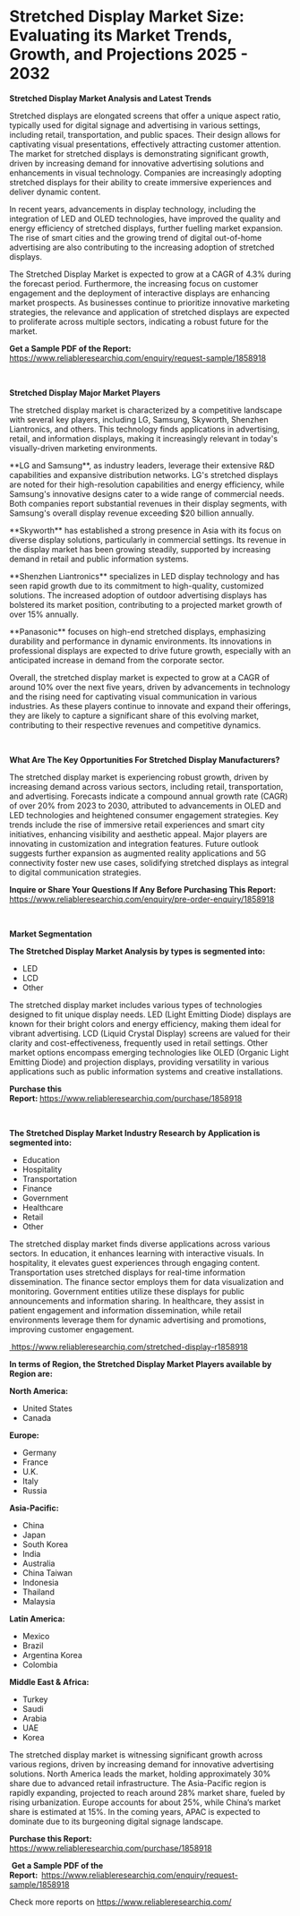 <p><h1>Stretched Display Market Size: Evaluating its Market Trends, Growth, and Projections 2025 - 2032</h1></p><p><strong>Stretched Display Market Analysis and Latest Trends</strong></p>
<p><p>Stretched displays are elongated screens that offer a unique aspect ratio, typically used for digital signage and advertising in various settings, including retail, transportation, and public spaces. Their design allows for captivating visual presentations, effectively attracting customer attention. The market for stretched displays is demonstrating significant growth, driven by increasing demand for innovative advertising solutions and enhancements in visual technology. Companies are increasingly adopting stretched displays for their ability to create immersive experiences and deliver dynamic content.</p><p>In recent years, advancements in display technology, including the integration of LED and OLED technologies, have improved the quality and energy efficiency of stretched displays, further fuelling market expansion. The rise of smart cities and the growing trend of digital out-of-home advertising are also contributing to the increasing adoption of stretched displays.</p><p>The Stretched Display Market is expected to grow at a CAGR of 4.3% during the forecast period. Furthermore, the increasing focus on customer engagement and the deployment of interactive displays are enhancing market prospects. As businesses continue to prioritize innovative marketing strategies, the relevance and application of stretched displays are expected to proliferate across multiple sectors, indicating a robust future for the market.</p></p>
<p><strong>Get a Sample PDF of the Report:&nbsp;</strong> <a href="https://www.reliableresearchiq.com/enquiry/request-sample/1858918?utm_campaign=2200&utm_medium=2&utm_source=Github&utm_content=ia&utm_term=19022025&utm_id=stretched-display">https://www.reliableresearchiq.com/enquiry/request-sample/1858918</a></p>
<p>&nbsp;</p>
<p><strong>Stretched Display Major Market Players</strong></p>
<p><p>The stretched display market is characterized by a competitive landscape with several key players, including LG, Samsung, Skyworth, Shenzhen Liantronics, and others. This technology finds applications in advertising, retail, and information displays, making it increasingly relevant in today's visually-driven marketing environments.</p><p>**LG and Samsung**, as industry leaders, leverage their extensive R&D capabilities and expansive distribution networks. LG's stretched displays are noted for their high-resolution capabilities and energy efficiency, while Samsung's innovative designs cater to a wide range of commercial needs. Both companies report substantial revenues in their display segments, with Samsung's overall display revenue exceeding $20 billion annually.</p><p>**Skyworth** has established a strong presence in Asia with its focus on diverse display solutions, particularly in commercial settings. Its revenue in the display market has been growing steadily, supported by increasing demand in retail and public information systems.</p><p>**Shenzhen Liantronics** specializes in LED display technology and has seen rapid growth due to its commitment to high-quality, customized solutions. The increased adoption of outdoor advertising displays has bolstered its market position, contributing to a projected market growth of over 15% annually.</p><p>**Panasonic** focuses on high-end stretched displays, emphasizing durability and performance in dynamic environments. Its innovations in professional displays are expected to drive future growth, especially with an anticipated increase in demand from the corporate sector.</p><p>Overall, the stretched display market is expected to grow at a CAGR of around 10% over the next five years, driven by advancements in technology and the rising need for captivating visual communication in various industries. As these players continue to innovate and expand their offerings, they are likely to capture a significant share of this evolving market, contributing to their respective revenues and competitive dynamics.</p></p>
<p>&nbsp;</p>
<p><strong>What Are The Key Opportunities For Stretched Display Manufacturers?</strong></p>
<p><p>The stretched display market is experiencing robust growth, driven by increasing demand across various sectors, including retail, transportation, and advertising. Forecasts indicate a compound annual growth rate (CAGR) of over 20% from 2023 to 2030, attributed to advancements in OLED and LED technologies and heightened consumer engagement strategies. Key trends include the rise of immersive retail experiences and smart city initiatives, enhancing visibility and aesthetic appeal. Major players are innovating in customization and integration features. Future outlook suggests further expansion as augmented reality applications and 5G connectivity foster new use cases, solidifying stretched displays as integral to digital communication strategies.</p></p>
<p><strong>Inquire or Share Your Questions If Any Before Purchasing This Report:</strong> <a href="https://www.reliableresearchiq.com/enquiry/pre-order-enquiry/1858918?utm_campaign=2200&utm_medium=2&utm_source=Github&utm_content=ia&utm_term=19022025&utm_id=stretched-display">https://www.reliableresearchiq.com/enquiry/pre-order-enquiry/1858918</a></p>
<p>&nbsp;</p>
<p><strong>Market Segmentation</strong></p>
<p><strong>The Stretched Display Market Analysis by types is segmented into:</strong></p>
<p><ul><li>LED</li><li>LCD</li><li>Other</li></ul></p>
<p><p>The stretched display market includes various types of technologies designed to fit unique display needs. LED (Light Emitting Diode) displays are known for their bright colors and energy efficiency, making them ideal for vibrant advertising. LCD (Liquid Crystal Display) screens are valued for their clarity and cost-effectiveness, frequently used in retail settings. Other market options encompass emerging technologies like OLED (Organic Light Emitting Diode) and projection displays, providing versatility in various applications such as public information systems and creative installations.</p></p>
<p><strong>Purchase this Report:&nbsp;</strong><a href="https://www.reliableresearchiq.com/purchase/1858918?utm_campaign=2200&utm_medium=2&utm_source=Github&utm_content=ia&utm_term=19022025&utm_id=stretched-display">https://www.reliableresearchiq.com/purchase/1858918</a></p>
<p>&nbsp;</p>
<p><strong>The Stretched Display Market Industry Research by Application is segmented into:</strong></p>
<p><ul><li>Education</li><li>Hospitality</li><li>Transportation</li><li>Finance</li><li>Government</li><li>Healthcare</li><li>Retail</li><li>Other</li></ul></p>
<p><p>The stretched display market finds diverse applications across various sectors. In education, it enhances learning with interactive visuals. In hospitality, it elevates guest experiences through engaging content. Transportation uses stretched displays for real-time information dissemination. The finance sector employs them for data visualization and monitoring. Government entities utilize these displays for public announcements and information sharing. In healthcare, they assist in patient engagement and information dissemination, while retail environments leverage them for dynamic advertising and promotions, improving customer engagement.</p></p>
<p><a href="https://www.reliableresearchiq.com/stretched-display-r1858918?utm_campaign=2200&utm_medium=2&utm_source=Github&utm_content=ia&utm_term=19022025&utm_id=stretched-display">&nbsp;https://www.reliableresearchiq.com/stretched-display-r1858918</a></p>
<p><strong>In terms of Region, the Stretched Display Market Players available by Region are:</strong></p>
<p>
    <p> <strong> North America: </strong>
        <ul>
            <li>United States</li>
            <li>Canada</li>
        </ul>
        </p> 
    <p> <strong> Europe: </strong>
        <ul>
            <li>Germany</li>
            <li>France</li>
            <li>U.K.</li>
            <li>Italy</li>
            <li>Russia</li>
        </ul>
        </p> 
    <p> <strong> Asia-Pacific: </strong>
        <ul>
            <li>China</li>
            <li>Japan</li>
            <li>South Korea</li>
            <li>India</li>
            <li>Australia</li>
            <li>China Taiwan</li>
            <li>Indonesia</li>
            <li>Thailand</li>
            <li>Malaysia</li>
        </ul>
        </p> 
    <p> <strong> Latin America: </strong>
        <ul>
            <li>Mexico</li>
            <li>Brazil</li>
            <li>Argentina Korea</li>
            <li>Colombia</li>
        </ul>
        </p> 
    <p> <strong> Middle East & Africa: </strong>
        <ul>
            <li>Turkey</li>
            <li>Saudi</li>
            <li>Arabia</li>
            <li>UAE</li>
            <li>Korea</li>
        </ul>
    </p>
    </p>
<p><p>The stretched display market is witnessing significant growth across various regions, driven by increasing demand for innovative advertising solutions. North America leads the market, holding approximately 30% share due to advanced retail infrastructure. The Asia-Pacific region is rapidly expanding, projected to reach around 28% market share, fueled by rising urbanization. Europe accounts for about 25%, while China’s market share is estimated at 15%. In the coming years, APAC is expected to dominate due to its burgeoning digital signage landscape.</p></p>
<p><strong>Purchase this Report: </strong><a href="https://www.reliableresearchiq.com/purchase/1858918?utm_campaign=2200&utm_medium=2&utm_source=Github&utm_content=ia&utm_term=19022025&utm_id=stretched-display">https://www.reliableresearchiq.com/purchase/1858918</a></p>
<p>&nbsp;<strong>Get a Sample PDF of the Report:&nbsp;&nbsp;</strong><a href="https://www.reliableresearchiq.com/enquiry/request-sample/1858918?utm_campaign=2200&utm_medium=2&utm_source=Github&utm_content=ia&utm_term=19022025&utm_id=stretched-display">https://www.reliableresearchiq.com/enquiry/request-sample/1858918</a></p>
<p><strong></strong></p>
<p>Check more reports on <a href="https://www.reliableresearchiq.com/?utm_campaign=2200&utm_medium=2&utm_source=Github&utm_content=ia&utm_term=19022025&utm_id=stretched-display">https://www.reliableresearchiq.com/</a></p>